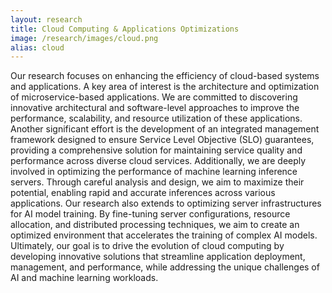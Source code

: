 ```yaml
---
layout: research
title: Cloud Computing & Applications Optimizations
image: /research/images/cloud.png
alias: cloud
---
```


Our research focuses on enhancing the efficiency of cloud-based systems and applications. A key area of interest is the architecture and optimization of microservice-based applications. We are committed to discovering innovative architectural and software-level approaches to improve the performance, scalability, and resource utilization of these applications. Another significant effort is the development of an integrated management framework designed to ensure Service Level Objective (SLO) guarantees, providing a comprehensive solution for maintaining service quality and performance across diverse cloud services. Additionally, we are deeply involved in optimizing the performance of machine learning inference servers. Through careful analysis and design, we aim to maximize their potential, enabling rapid and accurate inferences across various applications. Our research also extends to optimizing server infrastructures for AI model training. By fine-tuning server configurations, resource allocation, and distributed processing techniques, we aim to create an optimized environment that accelerates the training of complex AI models. Ultimately, our goal is to drive the evolution of cloud computing by developing innovative solutions that streamline application deployment, management, and performance, while addressing the unique challenges of AI and machine learning workloads.
